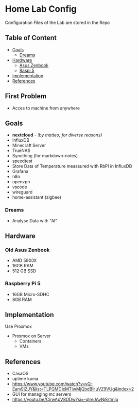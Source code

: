 # Home Lab Config

Configuration Files of the Lab are stored in the Repo

## Table of Content

- [Goals](#goals)
  - [Dreams](#dreams)
- [Hardware](#hardware)
  - [Asus Zenbook](#old-asus-zenbook)
  - [ Raspi 5](#raspberry-pi-5)
- [Implementation](#implementation)
- [References](#references)

## First Problem

- Acces to machine from anywhere

## Goals

- **nextcloud** - _(by matteo, for diverse reasons)_
- InfluxDB
- Minecraft Server
- TrueNAS
- Syncthing (for markdown-notes)
- speedtest
- Store Data of Temperature meassured with RbPI in InfluxDB
- Grafana
- n8n
- openvpn
- vscode
- wireguard
- home-assistant (zigbee)

### Dreams

- Analyse Data with "AI"

## Hardware

### Old Asus Zenbook

- AMD 5900X
- 16GB RAM
- 512 GB SSD

### Raspberry Pi 5

- 16GB Micro-SDHC
- 8GB RAM

## Implementation

Use Proxmox

- Proxmox on Server
  - Containers
  - VMs

## References

- CasaOS
- uptime kuma
- https://www.youtube.com/watch?v=vQ-Eam9IZJY&list=TLPQMDIxMTIwMjQbdBHuVZ9VUg&index=2
- GUI for managing mc servers
- https://youtu.be/CjrwApV8ODw?si=-qIreJAvNj8rtmlg
